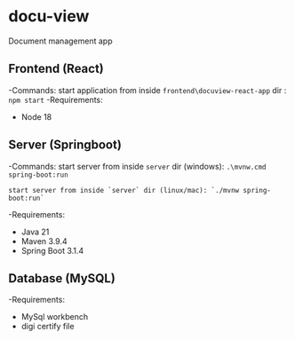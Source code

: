 # docu-view

Document management app

## Frontend (React)

-Commands:
    start application from inside `frontend\docuview-react-app` dir : `npm start`
-Requirements:

* Node 18

## Server (Springboot)

-Commands:
    start server from inside `server` dir (windows): `.\mvnw.cmd spring-boot:run`

    start server from inside `server` dir (linux/mac): `./mvnw spring-boot:run`

-Requirements:

* Java 21
* Maven 3.9.4
* Spring Boot 3.1.4

## Database (MySQL)

-Requirements:

* MySql workbench
* digi certify file
